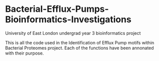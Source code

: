 # Bacterial-Efflux-Pumps-Bioinformatics-Investigations
University of East London undergrad year 3 bioinformatics project

This is all the code used in the Identification of Efflux Pump motifs within Bacterial Proteomes project.
Each of the functions have been annonated with their purpose.
